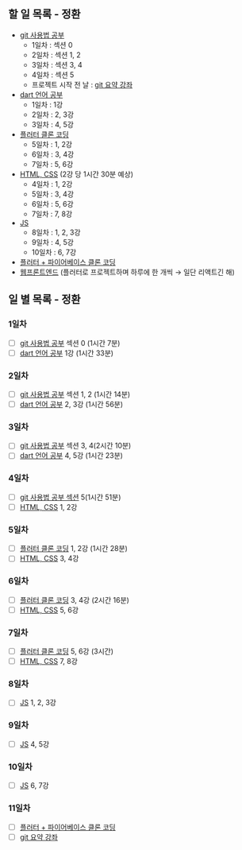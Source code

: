 ## 할 일 목록 - 정환

- [git 사용법 공부](https://www.inflearn.com/course/%EA%B9%83-%EC%9E%85%EB%AC%B8#curriculum)
    - 1일차 : 섹션 0
    - 2일차 : 섹션 1, 2
    - 3일차 : 섹션 3, 4
    - 4일차 : 섹션 5
    - 프로젝트 시작 전 날 : [git 요약 강좌](https://www.inflearn.com/course/30%EB%B6%84-%EC%8B%9C%EC%A6%8C4-%EA%B9%83%ED%97%88%EB%B8%8C#curriculum)
- [dart 언어 공부](https://www.inflearn.com/course/dart-%EC%96%B8%EC%96%B4-%EC%9E%85%EB%AC%B8#curriculum)
    - 1일차 : 1강
    - 2일차 : 2, 3강
    - 3일차 : 4, 5강
- [플러터 클론 코딩](https://nomadcoders.co/flutter-for-beginners)
    - 5일차 : 1, 2강
    - 6일차 : 3, 4강
    - 7일차 : 5, 6강
- [HTML, CSS](https://www.boostcourse.org/cs120) (2강 당 1시간 30분 예상)
    - 4일차 : 1, 2강
    - 5일차 : 3, 4강
    - 6일차 : 5, 6강
    - 7일차 : 7, 8강
- [JS](https://www.boostcourse.org/cs124)
    - 8일차 : 1, 2, 3강
    - 9일차 : 4, 5강
    - 10일차 : 6, 7강
- [플러터 + 파이어베이스 클론 코딩](https://www.inflearn.com/course/flutter-netflix-clone-app#reviews)
- [웹프론트엔드](https://www.boostcourse.org/web231/joinLectures/273256) (플러터로 프로젝트하며 하루에 한 개씩 → 일단 리액트긴 해)

## 일 별 목록 - 정환

### 1일차

- [ ]  [git 사용법 공부](https://www.inflearn.com/course/%EA%B9%83-%EC%9E%85%EB%AC%B8#curriculum) 섹션 0 (1시간 7분)
- [ ]  [dart 언어 공부](https://www.inflearn.com/course/dart-%EC%96%B8%EC%96%B4-%EC%9E%85%EB%AC%B8#curriculum) 1강 (1시간 33분)

### 2일차

- [ ]  [git 사용법 공부](https://www.inflearn.com/course/%EA%B9%83-%EC%9E%85%EB%AC%B8#curriculum) 섹션 1, 2 (1시간 14분)
- [ ]  [dart 언어 공부](https://www.inflearn.com/course/dart-%EC%96%B8%EC%96%B4-%EC%9E%85%EB%AC%B8#curriculum) 2, 3강 (1시간 56분)

### 3일차

- [ ]  [git 사용법 공부](https://www.inflearn.com/course/%EA%B9%83-%EC%9E%85%EB%AC%B8#curriculum) 섹션 3, 4(2시간 10분)
- [ ]  [dart 언어 공부](https://www.inflearn.com/course/dart-%EC%96%B8%EC%96%B4-%EC%9E%85%EB%AC%B8#curriculum) 4, 5강 (1시간 23분)

### 4일차

- [ ]  [git 사용법 공부 섹션](https://www.inflearn.com/course/%EA%B9%83-%EC%9E%85%EB%AC%B8#curriculum) 5(1시간 51분)
- [ ]  [HTML, CSS](https://www.boostcourse.org/cs120) 1, 2강

### 5일차

- [ ]  [플러터 클론 코딩](https://nomadcoders.co/flutter-for-beginners) 1, 2강 (1시간 28분)
- [ ]  [HTML, CSS](https://www.boostcourse.org/cs120) 3, 4강

### 6일차

- [ ]  [플러터 클론 코딩](https://nomadcoders.co/flutter-for-beginners) 3, 4강 (2시간 16분)
- [ ]  [HTML, CSS](https://www.boostcourse.org/cs120) 5, 6강

### 7일차

- [ ]  [플러터 클론 코딩](https://nomadcoders.co/flutter-for-beginners) 5, 6강 (3시간)
- [ ]  [HTML, CSS](https://www.boostcourse.org/cs120) 7, 8강

### 8일차

- [ ]  [JS](https://www.boostcourse.org/cs124) 1, 2, 3강

### 9일차

- [ ]  [JS](https://www.boostcourse.org/cs124) 4, 5강

### 10일차

- [ ]  [JS](https://www.boostcourse.org/cs124) 6, 7강

### 11일차

- [ ]  [플러터 + 파이어베이스 클론 코딩](https://www.inflearn.com/course/flutter-netflix-clone-app#reviews)
- [ ]  [git 요약 강좌](https://www.inflearn.com/course/30%EB%B6%84-%EC%8B%9C%EC%A6%8C4-%EA%B9%83%ED%97%88%EB%B8%8C#curriculum)
